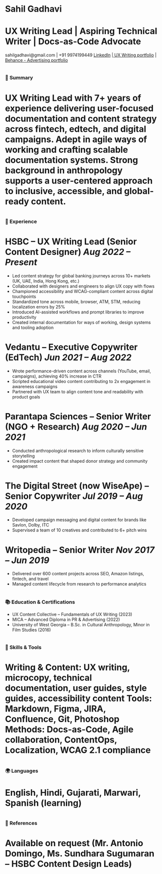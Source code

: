 # **Sahil Gadhavi**

# UX Writing Lead | Aspiring Technical Writer | Docs-as-Code Advocate 
sahilgadhavi\@gmail.com | +91 9974199449 [LinkedIn](https://www.linkedin.com/in/sahilgadhavi/) |[ UX Writing portfolio](https://www.figma.com/deck/nYGixVMQBBhoqKdsebFUwi/Sahil-Gadhavi---Portfolio) |[ Behance - Advertising portfolio](https://www.behance.net/sahilgadhavi)

#

### 📄 **Summary**

# UX Writing Lead with 7+ years of experience delivering user-focused documentation and content strategy across fintech, edtech, and digital campaigns. Adept in agile ways of working and crafting scalable documentation systems. Strong background in anthropology supports a user-centered approach to inclusive, accessible, and global-ready content.

#

### 📅 **Experience**

# HSBC – UX Writing Lead (Senior Content Designer) *Aug 2022 – Present*

- Led content strategy for global banking journeys across 10+ markets (UK, UAE, India, Hong Kong, etc.)
- Collaborated with designers and engineers to align UX copy with flows
- Championed accessibility and WCAG-compliant content across digital touchpoints
- Standardized tone across mobile, browser, ATM, STM, reducing localization errors by 25%
- Introduced AI-assisted workflows and prompt libraries to improve productivity
- Created internal documentation for ways of working, design systems and tooling adoption



# Vedantu – Executive Copywriter (EdTech) *Jun 2021 – Aug 2022*

- Wrote performance-driven content across channels (YouTube, email, campaigns), achieving 40% increase in CTR
- Scripted educational video content contributing to 2x engagement in awareness campaigns
- Partnered with UX team to align content tone and readability with product goals




# Parantapa Sciences – Senior Writer (NGO + Research) *Aug 2020 – Jun 2021*

- Conducted anthropological research to inform culturally sensitive storytelling
- Created impact content that shaped donor strategy and community engagement




# The Digital Street (now WiseApe) – Senior Copywriter *Jul 2019 – Aug 2020*

- Developed campaign messaging and digital content for brands like Savlon, Dolby, ITC
- Supervised a team of 10 creatives and contributed to 6+ pitch wins




# Writopedia – Senior Writer *Nov 2017 – Jun 2019*

- Delivered over 600 content projects across SEO, Amazon listings, fintech, and travel
- Managed content lifecycle from research to performance analytics

#

### 📚 **Education & Certifications**

- UX Content Collective – Fundamentals of UX Writing (2023)
- MICA – Advanced Diploma in PR & Advertising (2022)
- University of West Georgia – B.Sc. in Cultural Anthropology, Minor in Film Studies (2016)

#

### 🔧 **Skills & Tools**

# Writing & Content: UX writing, microcopy, technical documentation, user guides, style guides, accessibility content Tools: Markdown, Figma, JIRA, Confluence, Git, Photoshop Methods: Docs-as-Code, Agile collaboration, ContentOps, Localization, WCAG 2.1 compliance

#

### 🌍 **Languages**

# English, Hindi, Gujarati, Marwari, Spanish (learning)

#




### 📂 **References**

# Available on request (Mr. Antonio Domingo, Ms. Sundhara Sugumaran – HSBC Content Design Leads)

#
